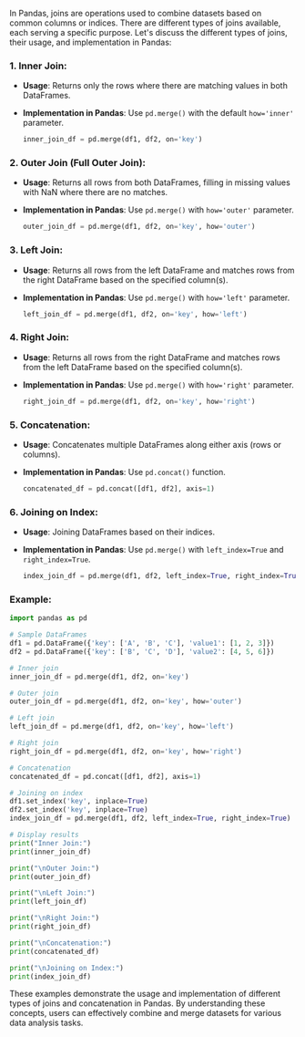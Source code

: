 In Pandas, joins are operations used to combine datasets based on common columns or indices. There are different types of joins available, each serving a specific purpose. Let's discuss the different types of joins, their usage, and implementation in Pandas:

### 1. Inner Join:

- **Usage**: Returns only the rows where there are matching values in both DataFrames.
- **Implementation in Pandas**: Use `pd.merge()` with the default `how='inner'` parameter.
  
  ```python
  inner_join_df = pd.merge(df1, df2, on='key')
  ```

### 2. Outer Join (Full Outer Join):

- **Usage**: Returns all rows from both DataFrames, filling in missing values with NaN where there are no matches.
- **Implementation in Pandas**: Use `pd.merge()` with `how='outer'` parameter.
  
  ```python
  outer_join_df = pd.merge(df1, df2, on='key', how='outer')
  ```

### 3. Left Join:

- **Usage**: Returns all rows from the left DataFrame and matches rows from the right DataFrame based on the specified column(s).
- **Implementation in Pandas**: Use `pd.merge()` with `how='left'` parameter.
  
  ```python
  left_join_df = pd.merge(df1, df2, on='key', how='left')
  ```

### 4. Right Join:

- **Usage**: Returns all rows from the right DataFrame and matches rows from the left DataFrame based on the specified column(s).
- **Implementation in Pandas**: Use `pd.merge()` with `how='right'` parameter.
  
  ```python
  right_join_df = pd.merge(df1, df2, on='key', how='right')
  ```

### 5. Concatenation:

- **Usage**: Concatenates multiple DataFrames along either axis (rows or columns).
- **Implementation in Pandas**: Use `pd.concat()` function.
  
  ```python
  concatenated_df = pd.concat([df1, df2], axis=1)
  ```

### 6. Joining on Index:

- **Usage**: Joining DataFrames based on their indices.
- **Implementation in Pandas**: Use `pd.merge()` with `left_index=True` and `right_index=True`.
  
  ```python
  index_join_df = pd.merge(df1, df2, left_index=True, right_index=True)
  ```

### Example:

```python
import pandas as pd

# Sample DataFrames
df1 = pd.DataFrame({'key': ['A', 'B', 'C'], 'value1': [1, 2, 3]})
df2 = pd.DataFrame({'key': ['B', 'C', 'D'], 'value2': [4, 5, 6]})

# Inner join
inner_join_df = pd.merge(df1, df2, on='key')

# Outer join
outer_join_df = pd.merge(df1, df2, on='key', how='outer')

# Left join
left_join_df = pd.merge(df1, df2, on='key', how='left')

# Right join
right_join_df = pd.merge(df1, df2, on='key', how='right')

# Concatenation
concatenated_df = pd.concat([df1, df2], axis=1)

# Joining on index
df1.set_index('key', inplace=True)
df2.set_index('key', inplace=True)
index_join_df = pd.merge(df1, df2, left_index=True, right_index=True)

# Display results
print("Inner Join:")
print(inner_join_df)

print("\nOuter Join:")
print(outer_join_df)

print("\nLeft Join:")
print(left_join_df)

print("\nRight Join:")
print(right_join_df)

print("\nConcatenation:")
print(concatenated_df)

print("\nJoining on Index:")
print(index_join_df)
```

These examples demonstrate the usage and implementation of different types of joins and concatenation in Pandas. By understanding these concepts, users can effectively combine and merge datasets for various data analysis tasks.
